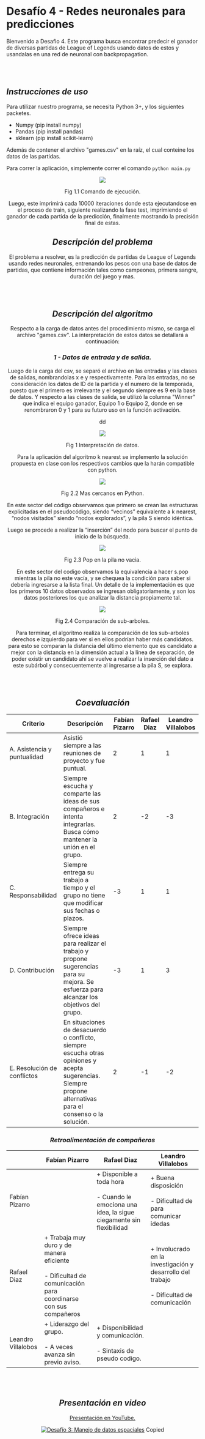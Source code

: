 # Desafío 4 - Redes neuronales para predicciones


Bienvenido a Desafio 4. Este programa busca encontrar predecir el ganador de diversas partidas de League of Legends usando datos de estos y usandalas en una red de neuronal con backpropagation. 

<br></br>

## _Instrucciones de uso_

Para utilizar nuestro programa, se necesita Python 3+, y los siguientes packetes.
* Numpy (pip install numpy)
* Pandas (pip install pandas)
* sklearn (pip install scikit-learn)

Además de contener el archivo "games.csv" en la raíz, el cual conteine los datos de las partidas.

Para correr la aplicación, simplemente correr el comando `python main.py`



<center>


<p align="center">
  <img  src="https://i.imgur.com/FOCjLFY.png">
  
</p>
<p align="center">
  Fig 1.1 Comando de ejecución.
</p>


Luego, este imprimirá cada 10000 iteraciones donde esta ejecutandose en el proceso de train, siguiente realizando la fase test, imprimiendo el ganador de cada partida de la predicción, finalmente mostrando la precisión final de estas.




## _Descripción del problema_

El problema a resolver, es la predicción de partidas de League of Legends usando redes neuronales, entrenando los pesos con una base de datos de partidas, que contiene información tales como campeones, primera sangre, duración del juego y mas.
  

<br></br>

## _Descripción del algoritmo_

Respecto a la carga de datos antes del procedimiento mismo, se carga el archivo "games.csv". La interpretación de estos datos se detallará a continuación:


### _1 - Datos de entrada y de salida._

Luego de la carga del csv, se separó el archivo en las entradas y las clases de salidas, nombrandolas x e y respectivamente. Para las entradas, no se consideración los datos de ID de la partida y el numero de la temporada, puesto que el primero es irrelevante y el segundo siempre es 9 en la base de datos. Y respecto a las clases de salida, se utilizó la columna "Winner" que indica el equipo ganador, Equipo 1 o Equipo 2, donde en se renombraron 0 y 1 para su futuro uso en la función activación.

dd




<p align="center">
  <img  src="https://i.imgur.com/idD3vl9.png?1">
</p>

<p align="center">
  Fig 1 Interpretación de datos.
</p>

Para la aplicación del algoritmo k nearest se implemento la solución propuesta en clase con los respectivos cambios que la harán compatible con python.


<p align="center">
  <img  src="https://i.imgur.com/3uUdqJ3.png">
</p>

<p align="center">
  Fig 2.2 Mas cercanos en Python.
</p>

En este sector del código observamos que primero se crean las estructuras explicitadas en el pseudocódigo, siendo “vecinos” equivalente a k nearest, “nodos visitados” siendo “nodos explorados”, y la pila S siendo idéntica.

Luego se procede a realizar la “inserción” del nodo para buscar el punto de inicio de la búsqueda.


<p align="center">
  <img  src="https://i.imgur.com/uDHGYhA.png">
</p>

<p align="center">
  Fig 2.3 Pop en la pila no vacia.
</p>

En este sector del codigo observamos la equivalencia a hacer s.pop mientras la pila no este vacía, y se chequea la condición para saber si debería ingresarse a la lista final. Un detalle de la implementación es que los primeros 10 datos observados se ingresan obligatoriamente, y son los datos posteriores los que analizar la distancia propiamente tal.


<p align="center">
  <img  src="https://i.imgur.com/WY2VBp6.png">
</p>

<p align="center">
  Fig 2.4 Comparación de sub-arboles.
</p>

Para terminar, el algoritmo realiza la comparación de los sub-arboles derechos e izquierdo para ver si en ellos podrían haber más candidatos. para esto se comparan la distancia del último elemento que es candidato a mejor con la distancia en la dimensión actual a la línea de separación, de poder existir un candidato ahí se vuelve a realizar la inserción del dato a este subárbol y consecuentemente al ingresarse a la pila S, se explora. 




<br></br>

## _Coevaluación_

| Criterio | Descripción  |  Fabían Pizarro | Rafael Diaz  | Leandro Villalobos |
|---|---|---|---|---|
|A. Asistencia y puntualidad   | Asistió siempre a las reuniones de proyecto y fue puntual.  | 2 | 1  | 1  |
| B. Integración  |  Siempre escucha y comparte las ideas de sus compañeros e intenta integrarlas. Busca cómo mantener la unión en el grupo. |  2 |  -2 | -3  |
| C. Responsabilidad  | Siempre entrega su trabajo a tiempo y el grupo no tiene que modificar sus fechas o plazos.  | -3  |  1 |  1 |
|  D. Contribución |  Siempre ofrece ideas para realizar el trabajo y propone sugerencias para su mejora. Se esfuerza para alcanzar los objetivos del grupo. |  -3 |1   | 3  |
|  E. Resolución de conflictos | En situaciones de desacuerdo o conflicto, siempre escucha otras opiniones y acepta sugerencias. Siempre propone alternativas para el consenso o la solución.  |  2 |  -1 | -2  |

### _Retroalimentación de compañeros_

| | Fabían Pizarro | Rafael Diaz  | Leandro Villalobos | 
|---|---|---|---|
| Fabían Pizarro | | + Disponible a toda hora <br></br> - Cuando le emociona una idea, la sigue ciegamente sin flexibilidad  |  + Buena disposición <br></br> - Dificultad de para comunicar idedas|
| Rafael Diaz  | + Trabaja muy duro y de manera eficiente <br></br> - Dificultad de comunicación para coordinarse con sus compañeros | | + Involucrado en la investigación y desarrollo del trabajo <br></br> - Dificultad de comunicación|
| Leandro Villalobos | + Liderazgo del grupo. <br></br> - A veces avanza sin previo aviso. | + Disponibilidad y comunicación. <br></br> - Sintaxis de pseudo codigo. | |

<br></br>

## _Presentación en video_

[Presentación en YouTube.](https://youtu.be/yUtvO6JW0jM)

[![Desafío 3:
Manejo de datos espaciales
](https://i.imgur.com/16S684v.png)](https://youtu.be/yUtvO6JW0jM "Desafío 3:
Manejo de datos espaciales
")
Copied
